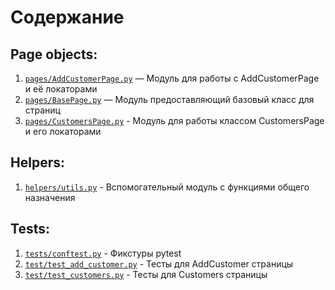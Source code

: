 # Содержание

## Page objects:

1. [`pages/AddCustomerPage.py`](add_customer_page.md) — Модуль для работы с AddCustomerPage и её локаторами
2. [`pages/BasePage.py`](base_page.md) — Модуль предоставляющий базовый класс для страниц
3. [`pages/CustomersPage.py`](customers_page.md) - Модуль для работы классом CustomersPage и его локаторами

## Helpers:

1. [`helpers/utils.py`](utils.md) - Вспомогательный модуль с функциями общего назначения 

## Tests:

1. [`tests/conftest.py`](conftest.md) - Фикстуры pytest
2. [`test/test_add_customer.py`](test_add_customer.md) - Тесты для AddCustomer страницы
3. [`test/test_customers.py`](test_customers.md) - Тесты для Customers страницы